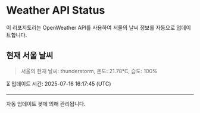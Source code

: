 
# Weather API Status

이 리포지토리는 OpenWeather API를 사용하여 서울의 날씨 정보를 자동으로 업데이트합니다.

## 현재 서울 날씨
> 서울의 현재 날씨: thunderstorm, 온도: 21.78°C, 습도: 100%

⏳ 업데이트 시간: 2025-07-16 16:17:45 (UTC)

---
자동 업데이트 봇에 의해 관리됩니다.
